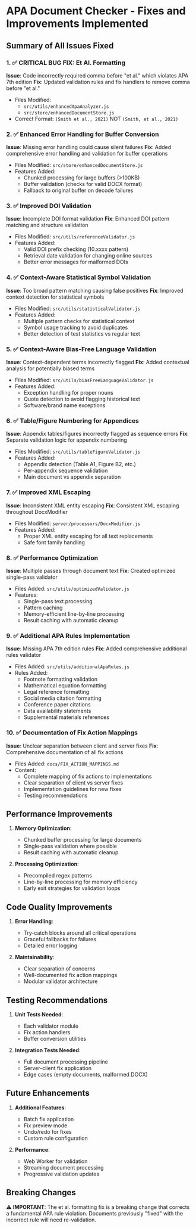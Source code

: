 # APA Document Checker - Fixes and Improvements Implemented

## Summary of All Issues Fixed

### 1. ✅ **CRITICAL BUG FIX: Et Al. Formatting**
**Issue**: Code incorrectly required comma before "et al." which violates APA 7th edition
**Fix**: Updated validation rules and fix handlers to remove comma before "et al."
- Files Modified: 
  - `src/utils/enhancedApaAnalyzer.js`
  - `src/store/enhancedDocumentStore.js`
- Correct Format: `(Smith et al., 2021)` NOT `(Smith, et al., 2021)`

### 2. ✅ **Enhanced Error Handling for Buffer Conversion**
**Issue**: Missing error handling could cause silent failures
**Fix**: Added comprehensive error handling and validation for buffer operations
- Files Modified: `src/store/enhancedDocumentStore.js`
- Features Added:
  - Chunked processing for large buffers (>100KB)
  - Buffer validation (checks for valid DOCX format)
  - Fallback to original buffer on decode failures

### 3. ✅ **Improved DOI Validation**
**Issue**: Incomplete DOI format validation
**Fix**: Enhanced DOI pattern matching and structure validation
- Files Modified: `src/utils/referenceValidator.js`
- Features Added:
  - Valid DOI prefix checking (10.xxxx pattern)
  - Retrieval date validation for changing online sources
  - Better error messages for malformed DOIs

### 4. ✅ **Context-Aware Statistical Symbol Validation**
**Issue**: Too broad pattern matching causing false positives
**Fix**: Improved context detection for statistical symbols
- Files Modified: `src/utils/statisticalValidator.js`
- Features Added:
  - Multiple pattern checks for statistical context
  - Symbol usage tracking to avoid duplicates
  - Better detection of test statistics vs regular text

### 5. ✅ **Context-Aware Bias-Free Language Validation**
**Issue**: Context-dependent terms incorrectly flagged
**Fix**: Added contextual analysis for potentially biased terms
- Files Modified: `src/utils/biasFreeLanguageValidator.js`
- Features Added:
  - Exception handling for proper nouns
  - Quote detection to avoid flagging historical text
  - Software/brand name exceptions

### 6. ✅ **Table/Figure Numbering for Appendices**
**Issue**: Appendix tables/figures incorrectly flagged as sequence errors
**Fix**: Separate validation logic for appendix numbering
- Files Modified: `src/utils/tableFigureValidator.js`
- Features Added:
  - Appendix detection (Table A1, Figure B2, etc.)
  - Per-appendix sequence validation
  - Main document vs appendix separation

### 7. ✅ **Improved XML Escaping**
**Issue**: Inconsistent XML entity escaping
**Fix**: Consistent XML escaping throughout DocxModifier
- Files Modified: `server/processors/DocxModifier.js`
- Features Added:
  - Proper XML entity escaping for all text replacements
  - Safe font family handling

### 8. ✅ **Performance Optimization**
**Issue**: Multiple passes through document text
**Fix**: Created optimized single-pass validator
- Files Added: `src/utils/optimizedValidator.js`
- Features:
  - Single-pass text processing
  - Pattern caching
  - Memory-efficient line-by-line processing
  - Result caching with automatic cleanup

### 9. ✅ **Additional APA Rules Implementation**
**Issue**: Missing APA 7th edition rules
**Fix**: Added comprehensive additional rules validator
- Files Added: `src/utils/additionalApaRules.js`
- Rules Added:
  - Footnote formatting validation
  - Mathematical equation formatting
  - Legal reference formatting
  - Social media citation formatting
  - Conference paper citations
  - Data availability statements
  - Supplemental materials references

### 10. ✅ **Documentation of Fix Action Mappings**
**Issue**: Unclear separation between client and server fixes
**Fix**: Comprehensive documentation of all fix actions
- Files Added: `docs/FIX_ACTION_MAPPINGS.md`
- Content:
  - Complete mapping of fix actions to implementations
  - Clear separation of client vs server fixes
  - Implementation guidelines for new fixes
  - Testing recommendations

## Performance Improvements

1. **Memory Optimization**:
   - Chunked buffer processing for large documents
   - Single-pass validation where possible
   - Result caching with automatic cleanup

2. **Processing Optimization**:
   - Precompiled regex patterns
   - Line-by-line processing for memory efficiency
   - Early exit strategies for validation loops

## Code Quality Improvements

1. **Error Handling**:
   - Try-catch blocks around all critical operations
   - Graceful fallbacks for failures
   - Detailed error logging

2. **Maintainability**:
   - Clear separation of concerns
   - Well-documented fix action mappings
   - Modular validator architecture

## Testing Recommendations

1. **Unit Tests Needed**:
   - Each validator module
   - Fix action handlers
   - Buffer conversion utilities

2. **Integration Tests Needed**:
   - Full document processing pipeline
   - Server-client fix application
   - Edge cases (empty documents, malformed DOCX)

## Future Enhancements

1. **Additional Features**:
   - Batch fix application
   - Fix preview mode
   - Undo/redo for fixes
   - Custom rule configuration

2. **Performance**:
   - Web Worker for validation
   - Streaming document processing
   - Progressive validation updates

## Breaking Changes

⚠️ **IMPORTANT**: The et al. formatting fix is a breaking change that corrects a fundamental APA rule violation. Documents previously "fixed" with the incorrect rule will need re-validation.